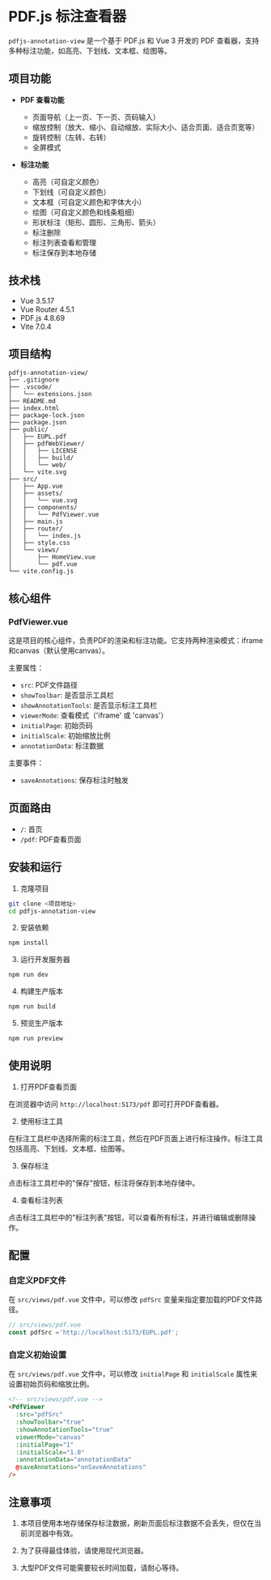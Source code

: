 # PDF.js 标注查看器

`pdfjs-annotation-view` 是一个基于 PDF.js 和 Vue 3 开发的 PDF 查看器，支持多种标注功能，如高亮、下划线、文本框、绘图等。

## 项目功能

- **PDF 查看功能**
  - 页面导航（上一页、下一页、页码输入）
  - 缩放控制（放大、缩小、自动缩放、实际大小、适合页面、适合页宽等）
  - 旋转控制（左转、右转）
  - 全屏模式

- **标注功能**
  - 高亮（可自定义颜色）
  - 下划线（可自定义颜色）
  - 文本框（可自定义颜色和字体大小）
  - 绘图（可自定义颜色和线条粗细）
  - 形状标注（矩形、圆形、三角形、箭头）
  - 标注删除
  - 标注列表查看和管理
  - 标注保存到本地存储

## 技术栈

- Vue 3.5.17
- Vue Router 4.5.1
- PDF.js 4.8.69
- Vite 7.0.4

## 项目结构

```
pdfjs-annotation-view/
├── .gitignore
├── .vscode/
│   └── extensions.json
├── README.md
├── index.html
├── package-lock.json
├── package.json
├── public/
│   ├── EUPL.pdf
│   ├── pdfWebViewer/
│   │   ├── LICENSE
│   │   ├── build/
│   │   └── web/
│   └── vite.svg
├── src/
│   ├── App.vue
│   ├── assets/
│   │   └── vue.svg
│   ├── components/
│   │   └── PdfViewer.vue
│   ├── main.js
│   ├── router/
│   │   └── index.js
│   ├── style.css
│   └── views/
│       ├── HomeView.vue
│       └── pdf.vue
└── vite.config.js
```

## 核心组件

### PdfViewer.vue

这是项目的核心组件，负责PDF的渲染和标注功能。它支持两种渲染模式：iframe和canvas（默认使用canvas）。

主要属性：
- `src`: PDF文件路径
- `showToolbar`: 是否显示工具栏
- `showAnnotationTools`: 是否显示标注工具栏
- `viewerMode`: 查看模式（'iframe' 或 'canvas'）
- `initialPage`: 初始页码
- `initialScale`: 初始缩放比例
- `annotationData`: 标注数据

主要事件：
- `saveAnnotations`: 保存标注时触发

## 页面路由

- `/`: 首页
- `/pdf`: PDF查看页面

## 安装和运行

1. 克隆项目

```bash
git clone <项目地址>
cd pdfjs-annotation-view
```

2. 安装依赖

```bash
npm install
```

3. 运行开发服务器

```bash
npm run dev
```

4. 构建生产版本

```bash
npm run build
```

5. 预览生产版本

```bash
npm run preview
```

## 使用说明

1. 打开PDF查看页面

在浏览器中访问 `http://localhost:5173/pdf` 即可打开PDF查看器。

2. 使用标注工具

在标注工具栏中选择所需的标注工具，然后在PDF页面上进行标注操作。标注工具包括高亮、下划线、文本框、绘图等。

3. 保存标注

点击标注工具栏中的"保存"按钮，标注将保存到本地存储中。

4. 查看标注列表

点击标注工具栏中的"标注列表"按钮，可以查看所有标注，并进行编辑或删除操作。

## 配置

### 自定义PDF文件

在 `src/views/pdf.vue` 文件中，可以修改 `pdfSrc` 变量来指定要加载的PDF文件路径。

```javascript
// src/views/pdf.vue
const pdfSrc ='http://localhost:5173/EUPL.pdf';
```

### 自定义初始设置

在 `src/views/pdf.vue` 文件中，可以修改 `initialPage` 和 `initialScale` 属性来设置初始页码和缩放比例。

```html
<!-- src/views/pdf.vue -->
<PdfViewer
  :src="pdfSrc"
  :showToolbar="true"
  :showAnnotationTools="true"
  viewerMode="canvas"
  :initialPage="1"
  :initialScale="1.0"
  :annotationData="annotationData"
  @saveAnnotations="onSaveAnnotations"
/>
```

## 注意事项

1. 本项目使用本地存储保存标注数据，刷新页面后标注数据不会丢失，但仅在当前浏览器中有效。

2. 为了获得最佳体验，请使用现代浏览器。

3. 大型PDF文件可能需要较长时间加载，请耐心等待。